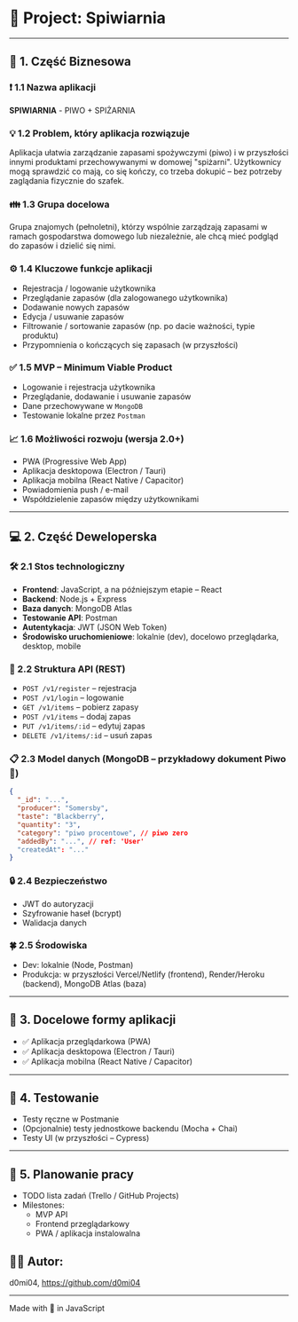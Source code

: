 # 📄 Project: Spiwiarnia

---

## 🧠 1. Część Biznesowa

### ❗ 1.1 Nazwa aplikacji
**SPIWIARNIA** - PIWO + SPIŻARNIA

### 💡 1.2 Problem, który aplikacja rozwiązuje
Aplikacja ułatwia zarządzanie zapasami spożywczymi (piwo) i w przyszłości innymi produktami przechowywanymi w domowej "spiżarni". Użytkownicy mogą sprawdzić co mają, co się kończy, co trzeba dokupić – bez potrzeby zaglądania fizycznie do szafek.

### 👪 1.3 Grupa docelowa
Grupa znajomych (pełnoletni), którzy wspólnie zarządzają zapasami w ramach gospodarstwa domowego lub niezależnie, ale chcą mieć podgląd do zapasów i dzielić się nimi.

### ⚙️ 1.4 Kluczowe funkcje aplikacji
- Rejestracja / logowanie użytkownika
- Przeglądanie zapasów (dla zalogowanego użytkownika)
- Dodawanie nowych zapasów
- Edycja / usuwanie zapasów
- Filtrowanie / sortowanie zapasów (np. po dacie ważności, typie produktu)
- Przypomnienia o kończących się zapasach (w przyszłości)

### ✅ 1.5 MVP – Minimum Viable Product
- Logowanie i rejestracja użytkownika
- Przeglądanie, dodawanie i usuwanie zapasów
- Dane przechowywane w `MongoDB`
- Testowanie lokalne przez `Postman`

### 📈 1.6 Możliwości rozwoju (wersja 2.0+)
- PWA (Progressive Web App)
- Aplikacja desktopowa (Electron / Tauri)
- Aplikacja mobilna (React Native / Capacitor)
- Powiadomienia push / e-mail
- Współdzielenie zapasów między użytkownikami

---

## 💻 2. Część Deweloperska

### 🛠️ 2.1 Stos technologiczny
- **Frontend**: JavaScript, a na późniejszym etapie – React
- **Backend**: Node.js + Express
- **Baza danych**: MongoDB Atlas
- **Testowanie API**: Postman
- **Autentykacja**: JWT (JSON Web Token)
- **Środowisko uruchomieniowe**: lokalnie (dev), docelowo przeglądarka, desktop, mobile

### 📄 2.2 Struktura API (REST)
- `POST /v1/register` – rejestracja
- `POST /v1/login` – logowanie
- `GET /v1/items` – pobierz zapasy
- `POST /v1/items` – dodaj zapas
- `PUT /v1/items/:id` – edytuj zapas
- `DELETE /v1/items/:id` – usuń zapas

### 📋 2.3 Model danych (MongoDB – przykładowy dokument Piwo 🍻)
```json
{
  "_id": "...",
  "producer": "Somersby",
  "taste": "Blackberry",
  "quantity": "3",
  "category": "piwo procentowe", // piwo zero
  "addedBy": "...", // ref: 'User'
  "createdAt": "..."
}
```

### 🔒 2.4 Bezpieczeństwo
- JWT do autoryzacji
- Szyfrowanie haseł (bcrypt)
- Walidacja danych

### 🍀 2.5 Środowiska
- Dev: lokalnie (Node, Postman)
- Produkcja: w przyszłości Vercel/Netlify (frontend), Render/Heroku (backend), MongoDB Atlas (baza)

---

## 📲 3. Docelowe formy aplikacji
- ✅ Aplikacja przeglądarkowa (PWA)
- ✅ Aplikacja desktopowa (Electron / Tauri)
- ✅ Aplikacja mobilna (React Native / Capacitor)

---

## 🧪 4. Testowanie
- Testy ręczne w Postmanie
- (Opcjonalnie) testy jednostkowe backendu (Mocha + Chai)
- Testy UI (w przyszłości – Cypress)

---

## 🧱 5. Planowanie pracy
- TODO lista zadań (Trello / GitHub Projects)
- Milestones:
  - MVP API
  - Frontend przeglądarkowy
  - PWA / aplikacja instalowalna

## 👩‍💻 Autor:
d0mi04, https://github.com/d0mi04

---
Made with 💖 in JavaScript